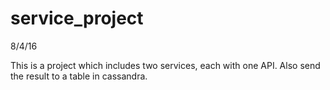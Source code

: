# service_project
8/4/16

This is a project which includes two services, each with one API. Also send the result to a table in cassandra.
